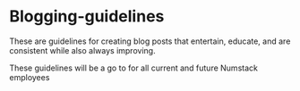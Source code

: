 # Blogging-guidelines
These are guidelines for creating blog posts that entertain, educate, and are consistent while also always improving.

These guidelines will be a go to for all current and future Numstack employees
